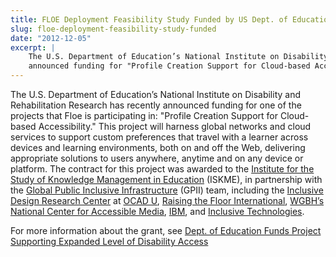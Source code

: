 ```yaml
---
title: FLOE Deployment Feasibility Study Funded by US Dept. of Education
slug: floe-deployment-feasibility-study-funded
date: "2012-12-05"
excerpt: |
    The U.S. Department of Education’s National Institute on Disability and Rehabilitation Research has recently
    announced funding for "Profile Creation Support for Cloud-based Accessibility."
---
```


The U.S. Department of Education’s National Institute on Disability and Rehabilitation Research has recently announced
funding for one of the projects that Floe is participating in: "Profile Creation Support for Cloud-based Accessibility."
This project will harness global networks and cloud services to support custom preferences that travel with a learner
across devices and learning environments, both on and off the Web, delivering appropriate solutions to users anywhere,
anytime and on any device or platform. The contract for this project was awarded to the
[Institute for the Study of Knowledge Management in Education](https://www.iskme.org/) (ISKME), in partnership with the
[Global Public Inclusive Infrastructure](https://gpii.net/) (GPII) team, including the
[Inclusive Design Research Center](https://idrc.ocadu.ca/) at [OCAD U](https://www.ocadu.ca/),
[Raising the Floor International](https://raisingthefloor.org/),
[WGBH’s National Center for Accessible Media](hhttps://www.wgbh.org/foundation/what-we-do/ncam),
[IBM](https://www.ibm.com/us-en/), and [Inclusive Technologies](https://www.inclusive.co.uk/).

For more information about the grant, see
[Dept. of Education Funds Project Supporting Expanded Level of Disability Access](https://www.iskme.org/media/press-releases/dept-education-funds-project-supporting-expanded-level-disability-access)
